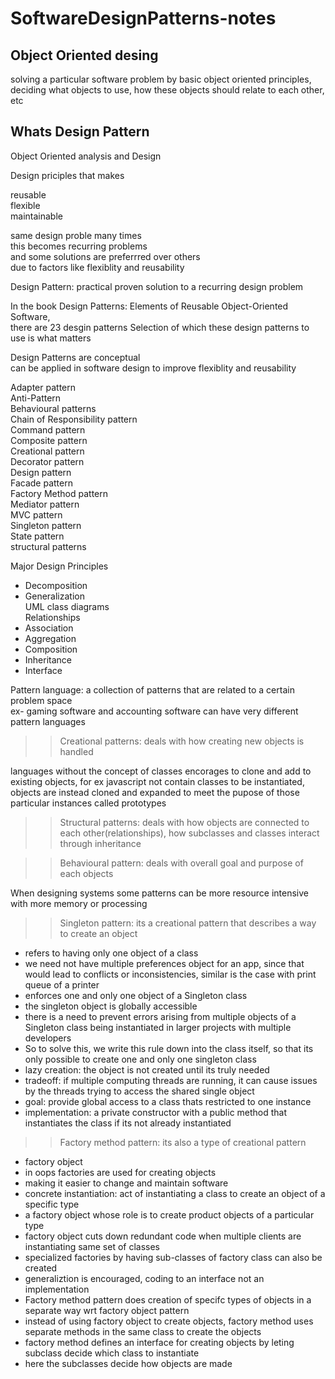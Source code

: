# SoftwareDesignPatterns-notes





## Object Oriented desing  

solving a particular software problem by basic object oriented principles,  
deciding what objects to use, how these objects should relate to each other, etc   




## Whats Design Pattern  

Object Oriented analysis and Design  

Design priciples that makes  

reusable  
flexible  
maintainable  


same design proble many times  
this becomes recurring problems  
and some solutions are preferrred over others  
due to factors like flexiblity and reusability  


Design Pattern: practical proven solution to a recurring design problem  

In the book Design Patterns: Elements of Reusable Object-Oriented Software,  
there are 23 desgin patterns 
Selection of which these design patterns to use is what matters 


Design Patterns are conceptual  
can be applied in software design to improve flexiblity and reusability  




Adapter pattern  
Anti-Pattern  
Behavioural patterns  
Chain of Responsibility pattern  
Command pattern  
Composite pattern  
Creational pattern  
Decorator pattern  
Design pattern  
Facade pattern  
Factory Method pattern  
Mediator pattern  
MVC pattern  
Singleton pattern  
State pattern  
structural patterns  


Major Design Principles  
- Decomposition  
- Generalization  
UML class diagrams  
Relationships  
- Association  
- Aggregation  
- Composition  
- Inheritance  
- Interface  

Pattern language: a collection of patterns that are related to a certain problem space  
ex- gaming software and accounting software can have very different pattern languages  


>> Creational patterns: deals with how creating new objects is handled  

languages without the concept of classes encorages to clone and add to existing objects, for ex javascript not contain classes to be instantiated, objects are instead cloned and expanded to meet the pupose of those particular instances called prototypes  


>> Structural patterns: deals with how objects are connected to each other(relationships), how subclasses and classes interact through inheritance  


>> Behavioural pattern: deals with overall goal and purpose of each objects  


When designing systems some patterns can be more resource intensive with more memory or processing  




>> Singleton pattern: its a creational pattern that describes a way to create an object  
- refers to having only one object of a class  
- we need not have multiple preferences object for an app, since that would lead to conflicts or inconsistencies, similar is the case with print queue of a printer    
- enforces one and only one object of a Singleton class  
- the singleton object is globally accessible  
- there is a need to prevent errors arising from multiple objects of a Singleton class being instantiated in larger projects with multiple developers  
- So to solve this, we write this rule down into the class itself, so that its only possible to create one and only one singleton class  
- lazy creation: the object is not created until its truly needed  
- tradeoff: if multiple computing threads are running, it can cause issues by the threads trying to access the shared single object  
- goal: provide global access to a class thats restricted to one instance  
- implementation: a private constructor with a public method that instantiates the class if its not already instantiated  



>> Factory method pattern: its also a type of creational pattern  
- factory object  
- in oops factories are used for creating objects  
- making it easier to change and maintain software  
- concrete instantiation: act of instantiating a class to create an object of a specific type  
- a factory object whose role is to create product objects of a particular type  
- factory object cuts down redundant code when multiple clients are instantiating same set of classes  
- specialized factories by having sub-classes of factory class can also be created  
- generaliztion is encouraged, coding to an interface not an implementation  
- Factory method pattern does creation of specifc types of objects in a separate way wrt factory object pattern  
- instead of using factory object to create objects, factory method uses separate methods in the same class to create the objects  
- factory method defines an interface for creating objects by leting subclass decide which class to instantiate  
- here the subclasses decide how objects are made  




